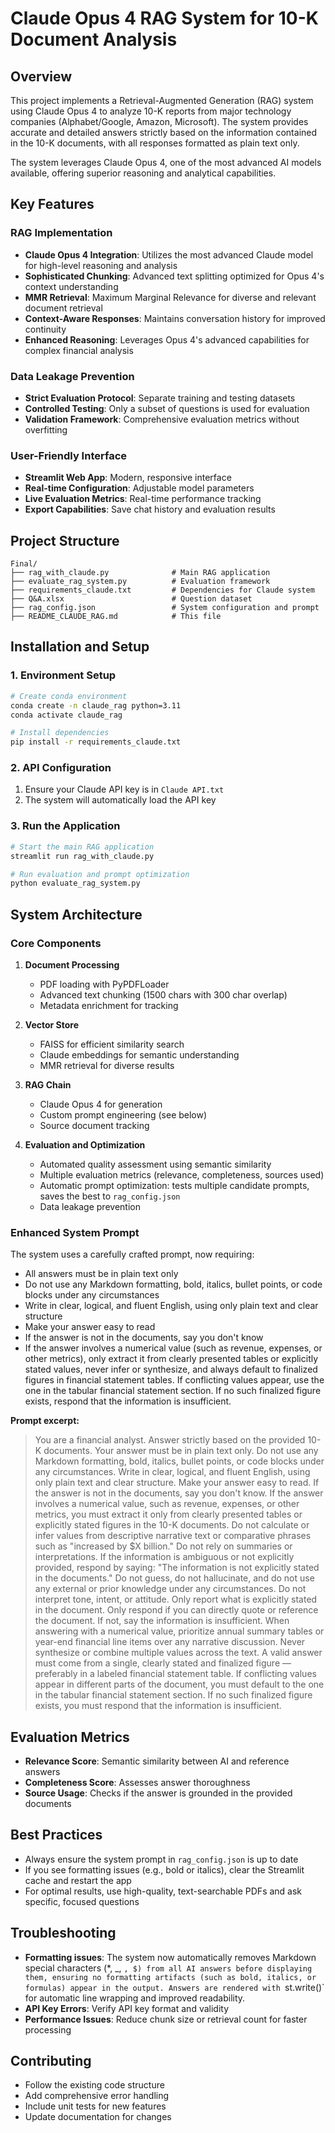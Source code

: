 # Claude Opus 4 RAG System for 10-K Document Analysis

## Overview

This project implements a Retrieval-Augmented Generation (RAG) system using Claude Opus 4 to analyze 10-K reports from major technology companies (Alphabet/Google, Amazon, Microsoft). The system provides accurate and detailed answers strictly based on the information contained in the 10-K documents, with all responses formatted as plain text only.

The system leverages Claude Opus 4, one of the most advanced AI models available, offering superior reasoning and analytical capabilities.

## Key Features

### RAG Implementation
- **Claude Opus 4 Integration**: Utilizes the most advanced Claude model for high-level reasoning and analysis
- **Sophisticated Chunking**: Advanced text splitting optimized for Opus 4's context understanding
- **MMR Retrieval**: Maximum Marginal Relevance for diverse and relevant document retrieval
- **Context-Aware Responses**: Maintains conversation history for improved continuity
- **Enhanced Reasoning**: Leverages Opus 4's advanced capabilities for complex financial analysis

### Data Leakage Prevention
- **Strict Evaluation Protocol**: Separate training and testing datasets
- **Controlled Testing**: Only a subset of questions is used for evaluation
- **Validation Framework**: Comprehensive evaluation metrics without overfitting

### User-Friendly Interface
- **Streamlit Web App**: Modern, responsive interface
- **Real-time Configuration**: Adjustable model parameters
- **Live Evaluation Metrics**: Real-time performance tracking
- **Export Capabilities**: Save chat history and evaluation results

## Project Structure

```
Final/
├── rag_with_claude.py              # Main RAG application
├── evaluate_rag_system.py          # Evaluation framework
├── requirements_claude.txt         # Dependencies for Claude system
├── Q&A.xlsx                        # Question dataset
├── rag_config.json                 # System configuration and prompt
├── README_CLAUDE_RAG.md            # This file
```

## Installation and Setup

### 1. Environment Setup

```bash
# Create conda environment
conda create -n claude_rag python=3.11
conda activate claude_rag

# Install dependencies
pip install -r requirements_claude.txt
```

### 2. API Configuration

1. Ensure your Claude API key is in `Claude API.txt`
2. The system will automatically load the API key

### 3. Run the Application

```bash
# Start the main RAG application
streamlit run rag_with_claude.py

# Run evaluation and prompt optimization
python evaluate_rag_system.py
```

## System Architecture

### Core Components

1. **Document Processing**
   - PDF loading with PyPDFLoader
   - Advanced text chunking (1500 chars with 300 char overlap)
   - Metadata enrichment for tracking

2. **Vector Store**
   - FAISS for efficient similarity search
   - Claude embeddings for semantic understanding
   - MMR retrieval for diverse results

3. **RAG Chain**
   - Claude Opus 4 for generation
   - Custom prompt engineering (see below)
   - Source document tracking

4. **Evaluation and Optimization**
   - Automated quality assessment using semantic similarity
   - Multiple evaluation metrics (relevance, completeness, sources used)
   - Automatic prompt optimization: tests multiple candidate prompts, saves the best to `rag_config.json`
   - Data leakage prevention

### Enhanced System Prompt

The system uses a carefully crafted prompt, now requiring:
- All answers must be in plain text only
- Do not use any Markdown formatting, bold, italics, bullet points, or code blocks under any circumstances
- Write in clear, logical, and fluent English, using only plain text and clear structure
- Make your answer easy to read
- If the answer is not in the documents, say you don't know
- If the answer involves a numerical value (such as revenue, expenses, or other metrics), only extract it from clearly presented tables or explicitly stated values, never infer or synthesize, and always default to finalized figures in financial statement tables. If conflicting values appear, use the one in the tabular financial statement section. If no such finalized figure exists, respond that the information is insufficient.

**Prompt excerpt:**
> You are a financial analyst. Answer strictly based on the provided 10-K documents. Your answer must be in plain text only. Do not use any Markdown formatting, bold, italics, bullet points, or code blocks under any circumstances. Write in clear, logical, and fluent English, using only plain text and clear structure. Make your answer easy to read. If the answer is not in the documents, say you don't know. If the answer involves a numerical value, such as revenue, expenses, or other metrics, you must extract it only from clearly presented tables or explicitly stated figures in the 10-K documents. Do not calculate or infer values from descriptive narrative text or comparative phrases such as "increased by $X billion." Do not rely on summaries or interpretations. If the information is ambiguous or not explicitly provided, respond by saying: "The information is not explicitly stated in the documents." Do not guess, do not hallucinate, and do not use any external or prior knowledge under any circumstances. Do not interpret tone, intent, or attitude. Only report what is explicitly stated in the document. Only respond if you can directly quote or reference the document. If not, say the information is insufficient. When answering with a numerical value, prioritize annual summary tables or year-end financial line items over any narrative discussion. Never synthesize or combine multiple values across the text. A valid answer must come from a single, clearly stated and finalized figure — preferably in a labeled financial statement table. If conflicting values appear in different parts of the document, you must default to the one in the tabular financial statement section. If no such finalized figure exists, you must respond that the information is insufficient.

## Evaluation Metrics

- **Relevance Score**: Semantic similarity between AI and reference answers
- **Completeness Score**: Assesses answer thoroughness
- **Source Usage**: Checks if the answer is grounded in the provided documents

## Best Practices

- Always ensure the system prompt in `rag_config.json` is up to date
- If you see formatting issues (e.g., bold or italics), clear the Streamlit cache and restart the app
- For optimal results, use high-quality, text-searchable PDFs and ask specific, focused questions

## Troubleshooting

- **Formatting issues**: The system now automatically removes Markdown special characters (*, _, `, $) from all AI answers before displaying them, ensuring no formatting artifacts (such as bold, italics, or formulas) appear in the output. Answers are rendered with `st.write()` for automatic line wrapping and improved readability.
- **API Key Errors**: Verify API key format and validity
- **Performance Issues**: Reduce chunk size or retrieval count for faster processing

## Contributing

- Follow the existing code structure
- Add comprehensive error handling
- Include unit tests for new features
- Update documentation for changes 